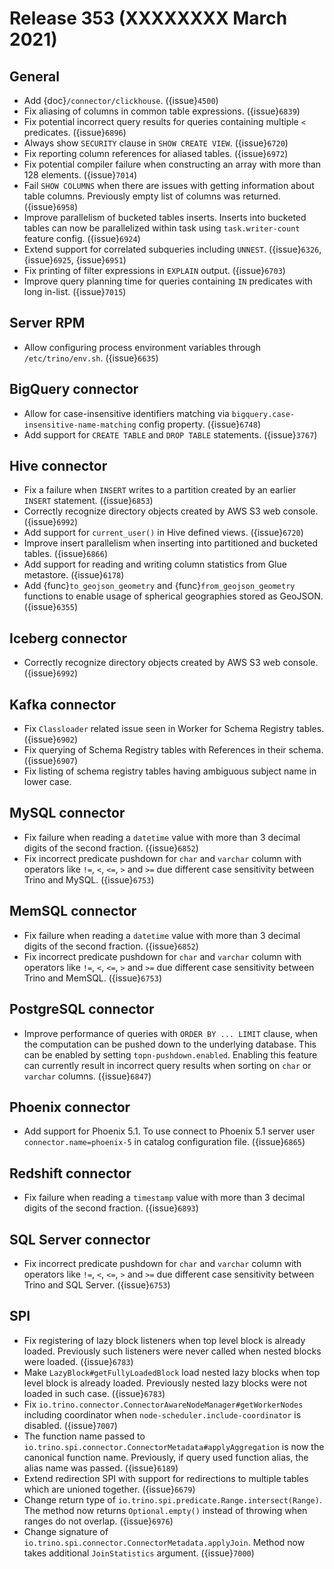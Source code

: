 # Release 353 (XXXXXXXX March 2021)

## General

* Add {doc}`/connector/clickhouse`. ({issue}`4500`)
* Fix aliasing of columns in common table expressions. ({issue}`6839`)
* Fix potential incorrect query results for queries containing multiple `<` predicates. ({issue}`6896`)
* Always show `SECURITY` clause in `SHOW CREATE VIEW`. ({issue}`6720`)
* Fix reporting column references for aliased tables. ({issue}`6972`)
* Fix potential compiler failure when constructing an array with more than 128 elements. ({issue}`7014`)
* Fail `SHOW COLUMNS` when there are issues with getting information about table columns.
  Previously empty list of columns was returned. ({issue}`6958`)
* Improve parallelism of bucketed tables inserts. Inserts into bucketed tables can now be parallelized
  within task using `task.writer-count` feature config. ({issue}`6924`)
* Extend support for correlated subqueries including `UNNEST`. ({issue}`6326`, {issue}`6925`, {issue}`6951`)
* Fix printing of filter expressions in `EXPLAIN` output. ({issue}`6703`)
* Improve query planning time for queries containing `IN` predicates with long in-list. ({issue}`7015`)

## Server RPM

* Allow configuring process environment variables through `/etc/trino/env.sh`. ({issue}`6635`)

## BigQuery connector

* Allow for case-insensitive identifiers matching via `bigquery.case-insensitive-name-matching` config property. ({issue}`6748`)
* Add support for `CREATE TABLE` and `DROP TABLE` statements. ({issue}`3767`)

## Hive connector

* Fix a failure when `INSERT` writes to a partition created by an earlier `INSERT` statement. ({issue}`6853`)
* Correctly recognize directory objects created by AWS S3 web console. ({issue}`6992`)
* Add support for `current_user()` in Hive defined views. ({issue}`6720`)
* Improve insert parallelism when inserting into partitioned and bucketed tables. ({issue}`6866`)
* Add support for reading and writing column statistics from Glue metastore. ({issue}`6178`)
* Add {func}`to_geojson_geometry` and {func}`from_geojson_geometry` functions to enable usage
  of spherical geographies stored as GeoJSON. ({issue}`6355`)

## Iceberg connector

* Correctly recognize directory objects created by AWS S3 web console. ({issue}`6992`)

## Kafka connector

* Fix `Classloader` related issue seen in Worker for Schema Registry tables. ({issue}`6902`)
* Fix querying of Schema Registry tables with References in their schema. ({issue}`6907`)
* Fix listing of schema registry tables having ambiguous subject name in lower case.

## MySQL connector

* Fix failure when reading a `datetime` value with more than 3 decimal digits of the second fraction. ({issue}`6852`)
* Fix incorrect predicate pushdown for `char` and `varchar` column with operators like `!=`, `<`, `<=`, `>` and `>=` due
  different case sensitivity between Trino and MySQL. ({issue}`6753`)

## MemSQL connector

* Fix failure when reading a `datetime` value with more than 3 decimal digits of the second fraction. ({issue}`6852`)
* Fix incorrect predicate pushdown for `char` and `varchar` column with operators like `!=`, `<`, `<=`, `>` and `>=` due
  different case sensitivity between Trino and MemSQL. ({issue}`6753`)

## PostgreSQL connector

* Improve performance of queries with `ORDER BY ... LIMIT` clause, when the computation can be pushed down to the underlying database.
  This can be enabled by setting `topn-pushdown.enabled`. Enabling this feature can currently result in incorrect query results when sorting
  on `char` or `varchar` columns. ({issue}`6847`)

## Phoenix connector

* Add support for Phoenix 5.1. To use connect to Phoenix 5.1 server user `connector.name=phoenix-5` in catalog
  configuration file. ({issue}`6865`)

## Redshift connector

* Fix failure when reading a `timestamp` value with more than 3 decimal digits of the second fraction. ({issue}`6893`)

## SQL Server connector

* Fix incorrect predicate pushdown for `char` and `varchar` column with operators like `!=`, `<`, `<=`, `>` and `>=` due
  different case sensitivity between Trino and SQL Server. ({issue}`6753`)

## SPI

* Fix registering of lazy block listeners when top level block is already loaded.
  Previously such listeners were never called when nested blocks were loaded. ({issue}`6783`)
* Make `LazyBlock#getFullyLoadedBlock` load nested lazy blocks when top level block is already loaded.
  Previously nested lazy blocks were not loaded in such case. ({issue}`6783`)
* Fix `io.trino.connector.ConnectorAwareNodeManager#getWorkerNodes` including
  coordinator when `node-scheduler.include-coordinator` is disabled. ({issue}`7007`)
* The function name passed to `io.trino.spi.connector.ConnectorMetadata#applyAggregation` is now the canonical function name.
  Previously, if query used function alias, the alias name was passed. ({issue}`6189`)
* Extend redirection SPI with support for redirections to
  multiple tables which are unioned together. ({issue}`6679`)
* Change return type of `io.trino.spi.predicate.Range.intersect(Range)`. The method now returns `Optional.empty()`
  instead of throwing when ranges do not overlap. ({issue}`6976`)
* Change signature of `io.trino.spi.connector.ConnectorMetadata.applyJoin`. Method now takes additional `JoinStatistics` argument. ({issue}`7000`)
